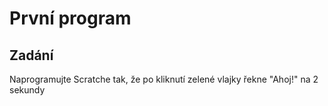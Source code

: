 # První program

## Zadání
Naprogramujte Scratche tak, že po kliknutí zelené vlajky řekne "Ahoj!" na 2 sekundy